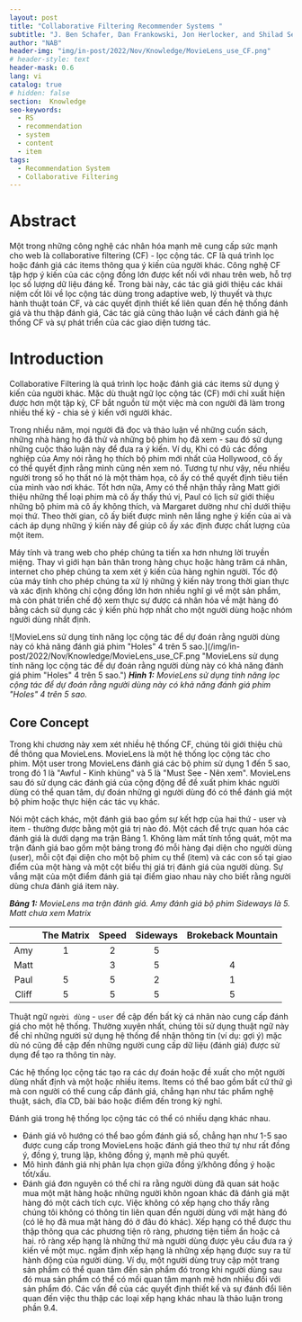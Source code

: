 ```yaml
---
layout: post
title: "Collaborative Filtering Recommender Systems "
subtitle: "J. Ben Schafer, Dan Frankowski, Jon Herlocker, and Shilad Sen"
author: "NAB"
header-img: "img/in-post/2022/Nov/Knowledge/MovieLens_use_CF.png"
# header-style: text
header-mask: 0.6
lang: vi
catalog: true
# hidden: false
section:  Knowledge
seo-keywords:
  - RS
  - recommendation
  - system
  - content
  - item
tags:
  - Recommendation System 
  - Collaborative Filtering
---
```


# Abstract
Một trong những công nghệ các nhân hóa mạnh mẽ cung cấp sức mạnh cho web là collaborative filtering (CF) - lọc cộng tác. CF là quá trình lọc hoặc đánh giá các items thông qua ý kiến của người khác. Công nghệ CF tập hợp ý kiến của các cộng đồng lớn được kết nối với nhau trên web, hỗ trợ lọc số lượng dữ liệu đáng kể. Trong bài này, các tác giả giới thiệu các khái niệm cốt lõi về lọc cộng tác dùng trong adaptive web, lý thuyết và thực hành thuật toán CF, và các quyết định thiết kế liên quan đến hệ thống đánh giá và thu thập đánh giá, Các tác giả cũng thảo luận về cách đánh giá hệ thống CF và sự phát triển của các giao diện tương tác.
# Introduction

Collaborative Filtering là quá trình lọc hoặc đánh giá các items sử dụng ý kiến của người khác. Mặc dù thuật ngữ lọc cộng tác (CF) mới chỉ xuất hiện được hơn một tập kỷ, CF bắt nguồn từ một việc mà con người đã làm trong nhiều thế kỷ - chia sẻ ý kiến với người khác.

Trong nhiều năm, mọi người đã đọc và thảo luận về những cuốn sách, những nhà hàng họ đã thử và những bộ phim họ đã xem - sau đó sử dụng những cuộc thảo luận này để đưa ra ý kiến. Ví dụ, Khi có đủ các đồng nghiệp của Amy nói rằng họ thích bộ phim mới nhất của Hollywood, cô ấy có thể quyết định rằng mình cũng nên xem nó. Tương tự như vậy, nếu nhiều người trong số họ thất nó là một thảm họa, cô ấy có thể quyết định tiêu tiền của mình vào nơi khác. Tốt hơn nữa, Amy có thể nhận thấy rằng Matt giới thiệu những thể loại phim mà cô ấy thấy thú vị, Paul có lịch sử giới thiệu những bộ phim mà cô ấy không thích, và Margaret dường như chỉ dưới thiệu mọi thứ. Theo thời gian, cô ấy biết được mình nên lắng nghe ý kiến của ai và cách áp dụng những ý kiến này để giúp cô ấy xác định được chất lượng của một item. 

Máy tính và trang web cho phép chúng ta tiến xa hơn nhưng lời truyền miệng. Thay vì giới hạn bản thân trong hàng chục hoặc hàng trăm cá nhân, internet cho phép chúng ta xem xét ý kiến của hàng nghìn người. Tốc độ của máy tính cho phép chúng ta xử  lý những ý kiến này trong thời gian thực và xác định không chỉ cộng đồng lớn hơn nhiều nghĩ gì về một sản phẩm, mà còn phát triển chế độ xem thực sự được cá nhân hóa về mặt hàng đó bằng cách sử dụng các ý kiến phù hợp nhất cho một người dùng hoặc nhóm người dùng nhất định.

![MovieLens sử dụng tính năng lọc cộng tác để dự đoán rằng người dùng này có khả năng đánh giá phim "Holes" 4 trên 5 sao.](/img/in-post/2022/Nov/Knowledge/MovieLens_use_CF.png "MovieLens sử dụng tính năng lọc cộng tác để dự đoán rằng người dùng này có khả năng đánh giá phim "Holes" 4 trên 5 sao.")
*__Hình 1:__ MovieLens sử dụng tính năng lọc cộng tác để dự đoán rằng người dùng này có khả năng đánh giá phim "Holes" 4 trên 5 sao.*

## Core Concept

Trong khi chương này xem xét nhiều hệ thống CF, chúng tôi giới thiệu chủ đề thông qua MovieLens. MovieLens là một hệ thống lọc cộng tác cho phim. Một user trong MovieLens đánh giá các bộ phim sử dụng 1 đến 5 sao, trong đó 1 là "Awful - Kinh khủng" và 5 là "Must See - Nên xem". MovieLens sau đó sử dụng các đánh giá của cộng động để đề xuất phim khác người dùng có thể quan tâm, dự đoán những gì người dùng đó có thể đánh giá một bộ phim hoặc thực hiện các tác vụ khác.

Nói một cách khác, một đánh giá bao gồm sự kết hợp của hai thứ -  user và item - thường được bằng một giá trị nào đó. Một cách để trực quan hóa các đánh giá là dưới dạng ma trận Bảng 1. Không làm mất tính tổng quát, một ma trận đánh giá bao gồm một bảng trong đó mỗi hàng đại diện cho người dùng (user), mỗi cột đại diện cho một bộ phim cụ thể (item) và các con số tại giao điểm của một hàng và một cột biểu thị giá trị đánh giá của người dùng. Sự vắng mặt của một điểm đánh giá tại điểm giao nhau này cho biết rằng người dùng chưa đánh giá item này.



*__Bảng 1:__ MovieLens ma trận đánh giá. Amy đánh giá bộ phim Sideways là 5. Matt chưa xem
Matrix*

| | The Matrix | Speed | Sideways | Brokeback Mountain |
|:--:|:--:|:--:|:--:|:--:|
| Amy | 1 | 2 | 5 |  | 
| Matt |  | 3 | 5 | 4 | 
| Paul | 5 | 5 | 2 | 1 | 
| Cliff| 5 | 5 | 5 | 5 | 


Thuật ngữ `người dùng` - `user` đề cập đến bất kỳ cá nhân nào cung cấp đánh giá cho một hệ thống. Thường xuyên nhất, chúng tôi sử dụng thuật ngữ này để chỉ những người sử dụng hệ thống để nhận thông tin (ví dụ: gợi ý) mặc dù nó cũng đề cập đến những người cung cấp dữ liệu (đánh giá) được sử dụng để tạo ra thông tin này.

Các hệ thống lọc cộng tác tạo ra các dự đoán hoặc đề xuất cho một người dùng nhất định và một hoặc nhiều items. Items có thể bao gồm bất cứ thứ gì mà con người có thể cung cấp đánh giá, chẳng hạn như tác phẩm nghệ thuật, sách, đĩa CD, bài báo hoặc điểm đến trong kỳ nghỉ.

Đánh giá trong hệ thống lọc cộng tác có thể có nhiều dạng khác nhau.
* Đánh giá vô hướng có thể bao gồm đánh giá số, chẳng hạn như 1-5 sao được cung cấp trong MovieLens hoặc đánh giá theo thứ tự như rất đồng ý, đồng ý, trung lập, không đồng ý,
mạnh mẽ phủ quyết.
* Mô hình đánh giá nhị phân lựa chọn giữa đồng ý/không đồng ý hoặc tốt/xấu.
* Đánh giá đơn nguyên có thể chỉ ra rằng người dùng đã quan sát hoặc mua một mặt hàng hoặc những người khôn ngoan khác đã đánh giá mặt hàng đó một cách tích cực. Việc không có xếp hạng cho thấy rằng chúng tôi không có thông tin liên quan đến người dùng với mặt hàng đó (có lẽ họ đã mua mặt hàng đó ở đâu đó
khác).
Xếp hạng có thể được thu thập thông qua các phương tiện rõ ràng, phương tiện tiềm ẩn hoặc cả hai. rõ ràng
xếp hạng là những thứ mà người dùng được yêu cầu đưa ra ý kiến ​​về một mục. ngầm định
xếp hạng là những xếp hạng được suy ra từ hành động của người dùng. Ví dụ, một người dùng truy cập một
trang sản phẩm có thể quan tâm đến sản phẩm đó trong khi người dùng sau đó
mua sản phẩm có thể có mối quan tâm mạnh mẽ hơn nhiều đối với sản phẩm đó. Các vấn đề của
các quyết định thiết kế và sự đánh đổi liên quan đến việc thu thập các loại xếp hạng khác nhau là
thảo luận trong phần 9.4.